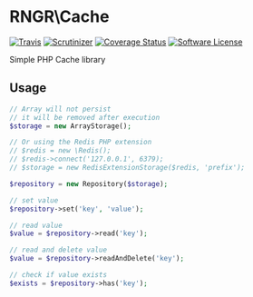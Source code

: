 # RNGR\Cache

[![Travis](https://img.shields.io/travis/RNGR/Cache.svg?maxAge=2592000&style=flat-square)](https://travis-ci.org/RNGR/Cache)
[![Scrutinizer](https://img.shields.io/scrutinizer/g/rngr/cache.svg?maxAge=2592000&style=flat-square)](https://scrutinizer-ci.com/g/RNGR/Cache/)
[![Coverage Status](https://img.shields.io/scrutinizer/coverage/g/rngr/cache.svg?maxAge=2592000&style=flat-square)](https://scrutinizer-ci.com/g/RNGR/Cache/)
[![Software License](https://img.shields.io/badge/license-MIT-brightgreen.svg?style=flat-square)](LICENSE)

Simple PHP Cache library

## Usage

```php
// Array will not persist
// it will be removed after execution
$storage = new ArrayStorage();

// Or using the Redis PHP extension
// $redis = new \Redis();
// $redis->connect('127.0.0.1', 6379);
// $storage = new RedisExtensionStorage($redis, 'prefix');

$repository = new Repository($storage);

// set value
$repository->set('key', 'value');

// read value
$value = $repository->read('key');

// read and delete value
$value = $repository->readAndDelete('key');

// check if value exists
$exists = $repository->has('key');
```
